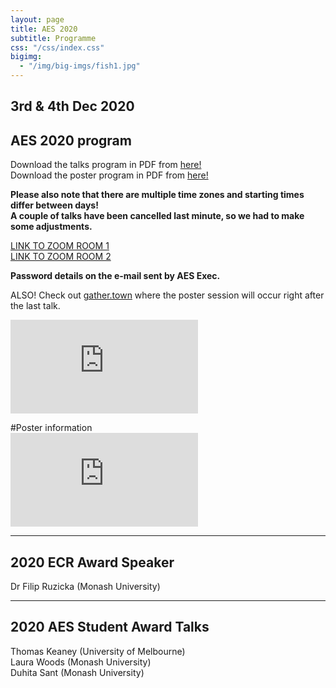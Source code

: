 ```yaml
---
layout: page
title: AES 2020
subtitle: Programme
css: "/css/index.css"
bigimg:
  - "/img/big-imgs/fish1.jpg" 
---
```



## 3rd & 4th Dec 2020

## AES 2020 program

Download the talks program in PDF from [here!](http://ausevo.github.io/docs/AES_timetable_Dec.pdf)  
Download the poster program in PDF from [here!](http://ausevo.github.io/docs/PosterInfo.pdf)

**Please also note that there are multiple time zones and starting times differ between days!**    
**A couple of talks have been cancelled last minute, so we had to make some adjustments.**  

[LINK TO ZOOM ROOM 1](https://tinyurl.com/AES2020-Z1)   
[LINK TO ZOOM ROOM 2](https://tinyurl.com/AES2020-Z2)    

**Password details on the e-mail sent by AES Exec.**

ALSO! Check out [gather.town](https://tinyurl.com/AES-Poster-session) where the poster session will occur right after the last talk.

![Caption for the picture.](http://ausevo.github.io/docs/AES_timetable_Dec.pdf)  

#Poster information  
![Caption for the picture.](http://ausevo.github.io/docs/PosterInfo.pdf)  

****

## 2020 ECR Award Speaker

Dr Filip Ruzicka (Monash University)

****

## 2020 AES Student Award Talks

Thomas Keaney (University of Melbourne)  
Laura Woods (Monash University)  
Duhita Sant (Monash University)  



